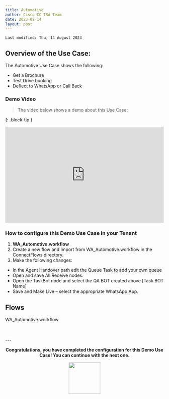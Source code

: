```yaml
---
title: Automotive
author: Cisco CC TSA Team
date: 2023-08-14
layout: post
---
```


```
Last modified: Thu, 14 August 2023
```

## Overview of the Use Case:

The Automotive Use Case shows the following:

- Get a Brochure
- Test Drive booking
- Deflect to WhatsApp or Call Back 


### Demo Video

> The video below shows a demo about this Use Case:

{: .block-tip }
<div style="padding-bottom:60.25%; position:relative; display:block; width: 100%">
	<iframe src="https://app.vidcast.io/share/e280e48b-bb9f-4335-a1fa-95c39427ec33" width="100%" height="100%" title="Station Login" frameborder="0" loading="lazy" allowfullscreen style="position:absolute; top:0; left: 0"></iframe>
</div>

### How to configure this Demo Use Case in your Tenant

1.	**WA_Automotive.workflow**
2. Create a new flow and Import from WA_Automotive.workflow in the ConnectFlows directory.
3. Make the following changes:

- In the Agent Handover path edit the Queue Task to add your own queue
-	Open and save All Receive nodes.
-	Open the TaskBot node and select the QA BOT created above [Task BOT Name]
-	Save and Make Live – select the appropriate WhatsApp App.


## Flows 
WA_Automotive.workflow

<br>
<br>
---

  <script>
    document.addEventListener('DOMContentLoaded', () => {
      console.log('DOMContentLoaded OKOK')
    })

    window.addEventListener('load', () => {
      console.log('window load OK')
    })
  </script>

<p style="text-align:center"><strong>Congratulations, you have completed the configuration for this Demo Use Case! You can continue with the next one.</strong></p>
		
<center><img src="https://webexcctsa.github.io/wxcc-usecases/assets/gitbook/images/webex-small.png" width="100"></center>
